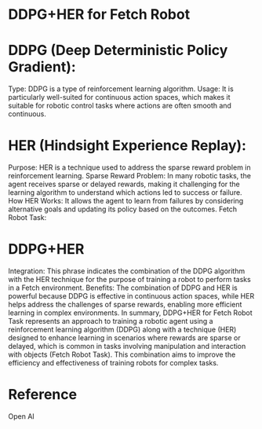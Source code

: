 # DDPG+HER  for Fetch Robot

# DDPG (Deep Deterministic Policy Gradient):

Type: DDPG is a type of reinforcement learning algorithm.
Usage: It is particularly well-suited for continuous action spaces, which makes it suitable for robotic control tasks where actions are often smooth and continuous.

# HER (Hindsight Experience Replay):

Purpose: HER is a technique used to address the sparse reward problem in reinforcement learning.
Sparse Reward Problem: In many robotic tasks, the agent receives sparse or delayed rewards, making it challenging for the learning algorithm to understand which actions led to success or failure.
How HER Works: It allows the agent to learn from failures by considering alternative goals and updating its policy based on the outcomes.
Fetch Robot Task:

# DDPG+HER

Integration: This phrase indicates the combination of the DDPG algorithm with the HER technique for the purpose of training a robot to perform tasks in a Fetch environment.
Benefits: The combination of DDPG and HER is powerful because DDPG is effective in continuous action spaces, while HER helps address the challenges of sparse rewards, enabling more efficient learning in complex environments.
In summary, DDPG+HER for Fetch Robot Task represents an approach to training a robotic agent using a reinforcement learning algorithm (DDPG) along with a technique (HER) designed to enhance learning in scenarios where rewards are sparse or delayed, which is common in tasks involving manipulation and interaction with objects (Fetch Robot Task). This combination aims to improve the efficiency and effectiveness of training robots for complex tasks.

# Reference
Open AI 

